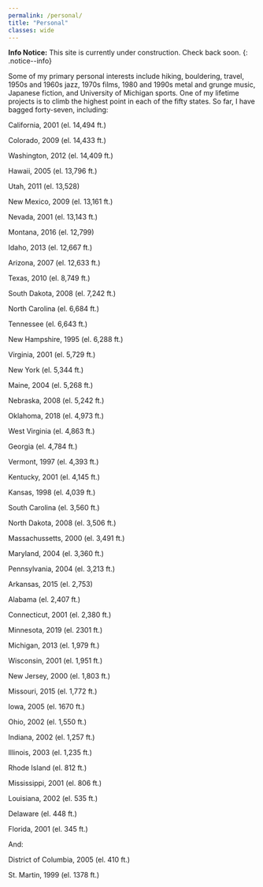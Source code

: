 ```yaml
---
permalink: /personal/
title: "Personal"
classes: wide
---
```


**Info Notice:** This site is currently under construction. Check back soon.
{: .notice--info}

Some of my primary personal interests include hiking, bouldering, travel, 1950s and 1960s jazz, 1970s films, 1980 and 1990s metal and grunge music, Japanese fiction, and University of Michigan sports. One of my lifetime projects is to climb the highest point in each of the fifty states. So far, I have bagged forty-seven, including:

California, 2001 (el. 14,494 ft.)

Colorado, 2009 (el. 14,433 ft.)

Washington, 2012 (el. 14,409 ft.)

Hawaii, 2005 (el. 13,796 ft.)

Utah, 2011 (el. 13,528)

New Mexico, 2009 (el. 13,161 ft.)

Nevada, 2001 (el. 13,143 ft.)

Montana, 2016 (el. 12,799)

Idaho, 2013 (el. 12,667 ft.)

Arizona, 2007 (el. 12,633 ft.)

Texas, 2010 (el. 8,749 ft.)

South Dakota, 2008 (el. 7,242 ft.)

North Carolina (el. 6,684 ft.)

Tennessee (el. 6,643 ft.)

New Hampshire, 1995 (el. 6,288 ft.)

Virginia, 2001 (el. 5,729 ft.)

New York (el. 5,344 ft.)

Maine, 2004 (el. 5,268 ft.)

Nebraska, 2008 (el. 5,242 ft.)

Oklahoma, 2018 (el. 4,973 ft.)

West Virginia (el. 4,863 ft.)

Georgia (el. 4,784 ft.)

Vermont, 1997 (el. 4,393 ft.)

Kentucky, 2001 (el. 4,145 ft.)

Kansas, 1998 (el. 4,039 ft.)

South Carolina (el. 3,560 ft.)

North Dakota, 2008 (el. 3,506 ft.)

Massachussetts, 2000 (el. 3,491 ft.)

Maryland, 2004 (el. 3,360 ft.)

Pennsylvania, 2004 (el. 3,213 ft.)

Arkansas, 2015 (el. 2,753)

Alabama (el. 2,407 ft.)

Connecticut, 2001 (el. 2,380 ft.)

Minnesota, 2019 (el. 2301 ft.)

Michigan, 2013 (el. 1,979 ft.)

Wisconsin, 2001 (el. 1,951 ft.)

New Jersey, 2000 (el. 1,803 ft.)

Missouri, 2015 (el. 1,772 ft.)

Iowa, 2005 (el. 1670 ft.)

Ohio, 2002 (el. 1,550 ft.)

Indiana, 2002 (el. 1,257 ft.)

Illinois, 2003 (el. 1,235 ft.) 

Rhode Island (el. 812 ft.)

Mississippi, 2001 (el. 806 ft.)

Louisiana, 2002 (el. 535 ft.)

Delaware (el. 448 ft.)

Florida, 2001 (el. 345 ft.)



And:

District of Columbia, 2005 (el. 410 ft.)

St. Martin, 1999 (el. 1378 ft.)
